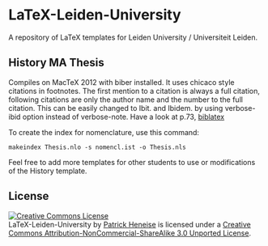 LaTeX-Leiden-University
=======================

A repository of LaTeX templates for Leiden University / Universiteit Leiden.


History MA Thesis
-----------------

Compiles on MacTeX 2012 with biber installed. It uses chicaco style citations in footnotes. The first mention to a citation is always a full citation, following citations are only the author name and the number to the full citation. This can be easily changed to Ibit. and Ibidem. by using verbose-ibid option instead of verbose-note. Have a look at p.73, [biblatex]([ftp://www.ctan.org/ctan/macros/latex/exptl/biblatex/doc/biblatex.pdf)

To create the index for nomenclature, use this command: 

`makeindex Thesis.nlo -s nomencl.ist -o Thesis.nls`

Feel free to add more templates for other students to use or modifications of the History template.


License
-------

<a rel="license" href="http://creativecommons.org/licenses/by-nc-sa/3.0/"><img alt="Creative Commons License" style="border-width:0" src="http://i.creativecommons.org/l/by-nc-sa/3.0/88x31.png" /></a><br /><span xmlns:dct="http://purl.org/dc/terms/" href="http://purl.org/dc/dcmitype/Text" property="dct:title" rel="dct:type">LaTeX-Leiden-University</span> by <a xmlns:cc="http://creativecommons.org/ns#" href="http://about.me/PatrickHeneise" property="cc:attributionName" rel="cc:attributionURL">Patrick Heneise</a> is licensed under a <a rel="license" href="http://creativecommons.org/licenses/by-nc-sa/3.0/">Creative Commons Attribution-NonCommercial-ShareAlike 3.0 Unported License</a>.